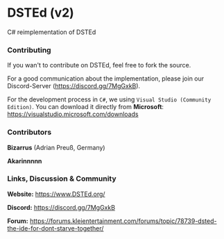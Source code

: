 # DSTEd (v2)
C# reimplementation of DSTEd

### Contributing
If you wan't to contribute on DSTEd, feel free to fork the source.

For a good communication about the implementation, please join our Discord-Server (https://discord.gg/7MgGxkB).

For the development process in `C#`, we using `Visual Studio (Community Edition)`. You can download it directly from **Microsoft**: https://visualstudio.microsoft.com/downloads

### Contributors
**Bizarrus** (Adrian Preuß, Germany)

**Akarinnnnn**

### Links, Discussion & Community
**Website:** https://www.DSTEd.org/

**Discord:** https://discord.gg/7MgGxkB

**Forum:** https://forums.kleientertainment.com/forums/topic/78739-dsted-the-ide-for-dont-starve-together/
